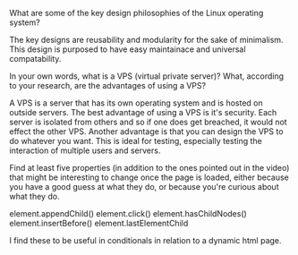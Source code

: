 What are some of the key design philosophies of the Linux operating system?

The key designs are reusability and modularity for the sake of minimalism.
This design is purposed to have easy maintainace and universal compatability.

In your own words, what is a VPS (virtual private server)? What, according to your research, are the advantages of using a VPS?  

A VPS is a server that has its own operating system and is hosted on outside servers. The best advantage of using a VPS is it's security. Each server is isolated from others and so if one does get breached, it would not effect the other VPS. Another advantage is that you can design the VPS to do whatever you want. This is ideal for testing, especially testing the interaction of multiple users and servers.

Find at least five properties (in addition to the ones pointed out in the video) that might be interesting to change once the page is loaded, either because you have a good guess at what they do, or because you're curious about what they do.

element.appendChild()
element.click()
element.hasChildNodes()
element.insertBefore()
element.lastElementChild

I find these to be useful in conditionals in relation to a dynamic html page.